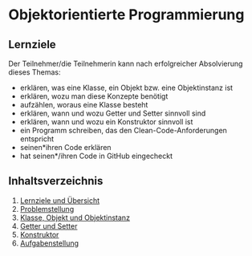 # Objektorientierte Programmierung

## Lernziele
Der Teilnehmer/die Teilnehmerin kann nach erfolgreicher Absolvierung dieses Themas:
- erklären, was eine Klasse, ein Objekt bzw. eine Objektinstanz ist
- erklären, wozu man diese Konzepte benötigt
- aufzählen, woraus eine Klasse besteht
- erklären, wann und wozu Getter und Setter sinnvoll sind
- erklären, wann und wozu ein Konstruktor sinnvoll ist
- ein Programm schreiben, das den Clean-Code-Anforderungen entspricht
- seinen*ihren Code erklären
- hat seinen*/ihren Code in GitHub eingecheckt

## Inhaltsverzeichnis

1. [Lernziele und Übersicht](./README.md)
1. [Problemstellung](01-problemstellung.md)
1. [Klasse, Objekt und Objektinstanz](02-klasse-objekt-instanz.md)
1. [Getter und Setter]()
1. [Konstruktor]()
1. [Aufgabenstellung]()
